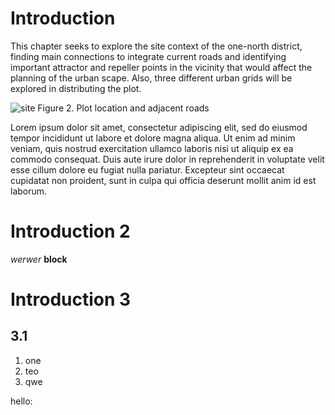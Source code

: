 # Introduction

This chapter seeks to explore the site context of the one-north district, finding main connections to integrate current roads and identifying important attractor and repeller points in the vicinity that would affect the planning of the urban scape. Also, three different urban grids will be explored in distributing the plot.

![site](./imgs/site.PNG) 
Figure 2. Plot location and adjacent roads

Lorem ipsum dolor sit amet, consectetur adipiscing elit, sed do eiusmod tempor incididunt ut labore et dolore magna aliqua. Ut enim ad minim veniam, quis nostrud exercitation ullamco laboris nisi ut aliquip ex ea commodo consequat. Duis aute irure dolor in reprehenderit in voluptate velit esse cillum dolore eu fugiat nulla pariatur. Excepteur sint occaecat cupidatat non proident, sunt in culpa qui officia deserunt mollit anim id est laborum.

# Introduction 2

_werwer_ **block**

# Introduction 3
## 3.1
1. one
2. teo
3. qwe

hello:
>
